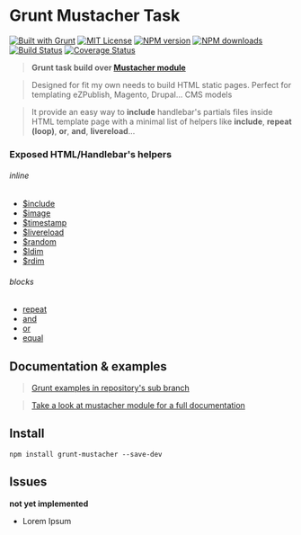 <a name="description"></a>
# Grunt Mustacher Task

[![Built with Grunt][grunt-img]](http://gruntjs.com/) [![MIT License][license-img]][license-url] [![NPM version][npm-version-img]][npm-url] [![NPM downloads][npm-downloads-img]][npm-url] [![Build Status][travis-img]][travis-url] [![Coverage Status][coverall-img]][coverall-url]

> **Grunt task build over [Mustacher module](https://www.npmjs.com/package/mustacher)**

> Designed for fit my own needs to build HTML static pages. Perfect for templating eZPublish, Magento, Drupal... CMS models

> It provide an easy way to **include** handlebar's partials files inside HTML template page with a minimal list of helpers like **include**, **repeat (loop)**, **or**, **and**, **livereload**...

<a name="exposed-helpers"></a>
### Exposed HTML/Handlebar's helpers

###### inline

* [$include](https://github.com/sixertoy/mustacher#include)
* [$image](https://github.com/sixertoy/mustacher#image)
* [$timestamp](https://github.com/sixertoy/mustacher#timestamp)
* [$livereload](https://github.com/sixertoy/mustacher#livereload)
* [$random](https://github.com/sixertoy/mustacher#random)
* [$ldim](https://github.com/sixertoy/mustacher#literals)
* [$rdim](https://github.com/sixertoy/mustacher#literals)

###### blocks

* [repeat](https://github.com/sixertoy/mustacher#repeat)
* [and](https://github.com/sixertoy/mustacher#and)
* [or](https://github.com/sixertoy/mustacher#or)
* [equal](https://github.com/sixertoy/mustacher#equal)

<a name="documentation"></a>
## Documentation & examples

> [Grunt examples in repository's sub branch](https://github.com/sixertoy/grunt-mustacher/tree/examples)

> [Take a look at mustacher module for a full documentation](https://www.npmjs.com/package/mustacher)


<a name="install"></a>
## Install

```shell
npm install grunt-mustacher --save-dev
```

<a name="issues"></a>
## Issues

**not yet implemented**

- Lorem Ipsum

[grunt-img]: https://cdn.gruntjs.com/builtwith.png

[license-img]: http://img.shields.io/badge/license-MIT-blue.svg?style=flat-square
[license-url]: LICENSE-MIT

[coverall-url]: https://coveralls.io/r/sixertoy/mustacher
[coverall-img]: https://img.shields.io/coveralls/sixertoy/mustacher.svg?style=flat-square

[npm-url]: https://npmjs.org/package/grunt-mustacher
[npm-version-img]: http://img.shields.io/npm/v/grunt-mustacher.svg?style=flat-square
[npm-downloads-img]: http://img.shields.io/npm/dm/grunt-mustacher.svg?style=flat-square

[travis-url]: https://travis-ci.org/sixertoy/mustacher
[travis-img]: http://img.shields.io/travis/sixertoy/mustacher.svg?style=flat-square
